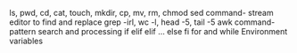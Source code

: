 ls, pwd, cd, cat, touch, mkdir, cp, mv, rm, chmod 
sed command- stream editor to find and replace 
grep -irl, wc -l, head -5, tail -5 
awk command- pattern search and processing 
if elif elif … else fi 
for and while 
Environment variables 
 